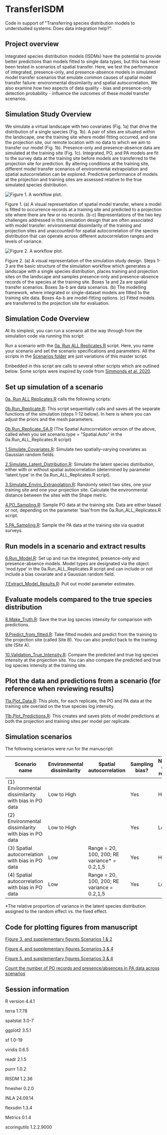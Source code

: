 # TransferISDM

Code in support of "Transferring species distribution models to understudied systems: Does data integration help?". 

## Project overview
Integrated species distribution models (ISDMs) have the potential to provide better predictions than models fitted to single data types, but this has never been tested in scenarios of spatial transfer. Here, we test the performance of integrated, presence-only, and presence-absence models in simulated model transfer scenarios that emulate common causes of spatial model transfer failure: environmental dissimilarity and spatial autocorrelation. We also examine how two aspects of data quality - bias and presence-only detection probability - influence the outcomes of these model transfer scenarios. 


## Simulation Study Overview

We simulate a virtual landscape with two covariates (Fig. 1a) that drive the distribution of a single species (Fig. 1b). A pair of sites are situated within the landscape, one the training site where model fitting occurred, and one the projection site, our remote location with no data to which we aim to transfer our model (Fig. 1b). Presence-only and presence-absence data are simulated at the training site (Fig. 1c). Integrated, PO, and PA models are fit to the survey data at the training site before models are transferred to the projection site for prediction. By altering conditions at the training site, different model transfer scenarios of environmental extrapolation and spatial autocorrelation can be explored. Predictive performance of models at the projection and training sites are assessed relative to the true simulated species distribution.


![Figure 1. A workflow plot.](https://github.com/patch105/AntarcticISDM/blob/main/Figures/FIGURE_1.png)

Figure 1. (a) A visual representation of spatial model transfer, where a model is fitted to occurrence records at a training site and predicted to a projection site where there are few or no records. (b-c) Representations of the two key challenges addressed in this simulation design that are often associated with model transfer: environmental dissimilarity of the training and projection sites and unaccounted-for spatial autocorrelation of the species distribution that can operate across different autocorrelation ranges and levels of variance. 



![Figure 2. A workflow plot.](https://github.com/patch105/AntarcticISDM/blob/main/Figures/FIGURE_2.png)

Figure 2. (a) A visual representation of the simulation study design. Steps 1-3 are the basic structure of the simulation workflow which generates a landscape with a single species distribution, places training and projection sites on the landscape and samples presence-only and presence-absence records of the species at the training site. Boxes 1a and 2a are spatial transfer scenarios. Boxes 3a-b are data scenarios. (b) The modelling framework, where integrated or single-dataset models are fitted to the training site data. Boxes 4a-b are model-fitting options. (c) Fitted models are transferred to the projection site for evaluation.  


## Simulation Code Overview

At its simplest, you can run a scenario all the way through from the simulation code via running this script:

Run a scenario with the [0a. Run ALL Replicates.R](https://github.com/patch105/AntarcticISDM/blob/main/0a.Run_ALL_Replicates.R) script. Here, you name your scenario and set the scenario specifications and parameters. All the scripts in the [Scenarios folder](https://github.com/patch105/AntarcticISDM/blob/main/Scenarios) are just variations of this master script.

Embedded in this script are calls to several other scripts which are outlined below. Some scripts were inspired by code from [Simmonds et al. 2020](https://github.com/NERC-CEH/IOFFsimwork).

## Set up simulation of a scenario

[0a. Run ALL Replicates.R](https://github.com/patch105/AntarcticISDM/blob/main/0a.Run_ALL_Replicates.R) calls the following scripts:

[0b.Run_Replicate.R](https://github.com/patch105/AntarcticISDM/blob/main/0b.Run_Replicate.R): This script sequentially calls and saves all the separate functions of the simulation (steps 1-12 below). In here is where you can adjust the priors and the mesh parameters.

[0b.Run_Replicate_SA.R](https://github.com/patch105/AntarcticISDM/blob/main/0b.Run_Replicate_SA.R) (The Spatial Autocorrelation version of the above, called when you set scenario.type = "Spatial.Auto" in the 0a.Run_ALL_Replicates.R script)

[1.Simulate_Covariates.R](https://github.com/patch105/AntarcticISDM/blob/main/1.Simulate_Covariates.R): Simulate two spatially-varying covariates as Gaussian random fields.

[2.Simulate_Latent_Distribution.R](https://github.com/patch105/AntarcticISDM/blob/main/2.Simulate_Latent_Distribution.R): Simulate the latent species distribution, either with or without spatial autocorrelation (determined by parameter 'latent.type' in the 0a.Run_ALL_Replicates.R script).

[3.Simulate_Enviro_Extrapolation.R](https://github.com/patch105/AntarcticISDM/blob/main/3.Simulate_Enviro_Extrapolation.R): Randomly select two sites, one your training site and one your projection site. Calculate the environmental distance between the sites with the Shape metric.

[4.PO_Sampling.R](https://github.com/patch105/AntarcticISDM/blob/main/4.PO_Sampling.R): Sample PO data at the training site. Data are either biased or not, depending on the parameter 'bias'from the 0a.Run_ALL_Replicates.R script.

[5.PA_Sampling.R](https://github.com/patch105/AntarcticISDM/blob/main/5.PA_Sampling.R): Sample the PA data at the training site via quadrat surveys.

## Run models in a scenario and extract results

[6.Run_Model.R](https://github.com/patch105/AntarcticISDM/blob/main/6.Run_Model.R): Set up and run the integrated, presence-only and presence-absence models. Model types are designated via the object 'mod.type' in the 0a.Run_ALL_Replicates.R script and can include or not include a bias covariate and a Gaussian random field. 

[7.Extract_Model_Results.R](https://github.com/patch105/AntarcticISDM/blob/main/7.Extract_Model_Results.R): Pull out model parameter estimates. 

## Evaluate models compared to the true species distribution

[8.Make_Truth.R](https://github.com/patch105/AntarcticISDM/blob/main/8.Make_Truth.R): Save the true log species intensity for comparison with predictions.

[9.Predict_from_fitted.R](https://github.com/patch105/AntarcticISDM/blob/main/9.Predict_from_fitted.R): Take fitted models and predict from the training to the projection site (called Site B). You can also predict back to the training site (Site A).

[10.Validation_True_Intensity.R](https://github.com/patch105/AntarcticISDM/blob/main/10.Validation_True_Intensity.R): Compare the predicted and true log species intensity at the projection site. You can also compare the predicted and true log species intensity at the training site.

## Plot the data and predictions from a scenario (for reference when reviewing results)

[11a.Plot_Data.R](https://github.com/patch105/AntarcticISDM/blob/main/12B.Plot_Data.R): This plots, for each replicate, the PO and PA data at the training site overlaid on the true species log intensity.

[11b.Plot_Predictions.R](https://github.com/patch105/AntarcticISDM/blob/main/12C.Plot_Predictions.R): This creates and saves plots of model predictions at both the projection and training sites per model per replicate.

## Simulation scenarios

The following scenarios were run for the manuscript:

Scenario name | Environmental dissimilarity | Spatial autocorrelation | Sampling bias? | Number of PO records | Run scenario 
--- | --- | --- | --- |--- |---
(1) Environmental dissimilarity with bias in PO data | Low to High |  | Yes | High | [Scenario_1](https://github.com/patch105/AntarcticISDM/blob/main/Scenarios/0a.Run_ALL_Replicates_Scenario_1.R) 
(2) Environmental dissimilarity with bias in PO data | Low to High |  | Yes | Low | [Scenario_2](https://github.com/patch105/AntarcticISDM/blob/main/Scenarios/0a.Run_ALL_Replicates_Scenario_2.R) 
(3) Spatial autocorrelation with bias in PO data | Low | Range = 20, 100, 200; RE variance* = 0.2,1,5 | Yes | High | [Scenario 3](https://github.com/patch105/AntarcticISDM/tree/main/Scenarios/Scenario_3)  
(4) Spatial autocorrelation with bias in PO data | Low | Range = 20, 100, 200; RE variance = 0.2,1,5 | Yes | Low | [Scenario 4](https://github.com/patch105/AntarcticISDM/tree/main/Scenarios/Scenario_4)  

\*The relative proportion of variance in the latent species distribution assigned to the random effect vs. the fixed effect. 

## Code for plotting figures from manuscript

[Figure 3. and supplementary figures Scenarios 1 & 2](https://github.com/patch105/AntarcticISDM/blob/main/Plotting/PLOTTING_Scenario_1_2.R)

[Figure 4. and supplementary figures Scenarios 3 & 4](https://github.com/patch105/AntarcticISDM/blob/main/Plotting/PLOTTING_Scenario_3_4.R)

[Figure 5. and supplementary figures Scenarios 3 & 4](https://github.com/patch105/AntarcticISDM/blob/main/Plotting/PLOTTING_Scenario_3_4.R)

[Count the number of PO records and presence/absences in PA data across scenarios](https://github.com/patch105/AntarcticISDM/blob/main/Number_PO_PA_ALL_Scenarios.R)

## Session information
R version 4.4.1

terra 1.7.78

spatstat 3.0-7

ggplot2 3.5.1

sf 1.0-19

viridis 0.6.5

readr 2.1.5

purrr 1.0.2

RISDM 1.2.36

fmesher 0.2.0

INLA 24.09.14

flexsdm 1.3.4

Metrics 0.1.4

scoringutils 1.2.2.9000



